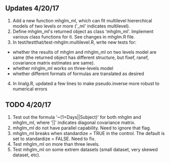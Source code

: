 ## Updates 4/20/17

1. Add a new function mhglm_ml, which can fit multilevel hiererchical models of two levels or more ('_ml' indicates multilevel).
2. Define mhglm_ml's returned object as class 'mhglm_ml'. Implement various class functions for it. See changes in mhglm.R file.
3. In test/testthat/test-mhglm.multilevel.R, write new tests for:
- whether the results of mhglm and mhglm_ml on two levels model are same (the returned object has different structure, but fixef, ranef, covariance matrix estimates are same).
- whether mhglm_ml works on three-levels model
- whether different formats of formulas are translated as desired
4. In linalg.R, updated a few lines to make pseudo.inverse more robust to numerical errors

## TODO 4/20/17
1. Test out the formula '~(1+Days||Subject)' for both mhglm and mhglm_ml, where '||' indicates diagonal covariance matrix. 
2. mhglm_ml do not have parallel capability. Need to ignore that flag. 
3. mhglm_ml breaks when standardize = TRUE in the control. The default is set to standardize = FALSE. Need to fix. 
4. Test mhglm_ml on more than three levels.
5. Test mhglm_ml on some extrem datasets (small dataset, very skewed dataset, etc).


